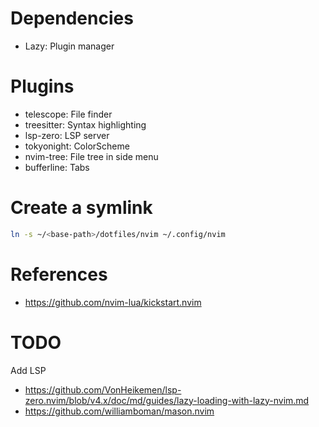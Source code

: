 # Dependencies
- Lazy: Plugin manager

# Plugins
- telescope: File finder
- treesitter: Syntax highlighting
- lsp-zero: LSP server
- tokyonight: ColorScheme
- nvim-tree: File tree in side menu
- bufferline: Tabs


# Create a symlink
```bash
ln -s ~/<base-path>/dotfiles/nvim ~/.config/nvim
```

# References
- https://github.com/nvim-lua/kickstart.nvim

# TODO
Add LSP
- https://github.com/VonHeikemen/lsp-zero.nvim/blob/v4.x/doc/md/guides/lazy-loading-with-lazy-nvim.md
- https://github.com/williamboman/mason.nvim

